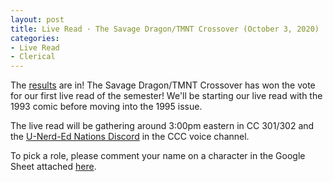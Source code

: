 ```yaml
---
layout: post
title: Live Read · The Savage Dragon/TMNT Crossover (October 3, 2020)
categories:
- Live Read
- Clerical
---
```


The [results](https://docs.google.com/forms/d/e/1FAIpQLSeqffpnWgrgR-tSu-tYSQj13bZcK5eBaDOoz9ctrTZ3o8Z20A/viewanalytics) are in!  The Savage Dragon/TMNT Crossover has won the vote for our first live read of the semester!  We'll be starting our live read with the 1993 comic before moving into the 1995 issue.

The live read will be gathering around 3:00pm eastern in CC 301/302 and the [U-Nerd-Ed Nations Discord](https://discord.gg/JqfTQ7w) in the CCC voice channel.

To pick a role, please comment your name on a character in the Google Sheet attached [here](https://docs.google.com/spreadsheets/d/1QtgPiiG7oEPqb7WuC-yGRCNTsdeBGHz1XLVMjCquWJY/edit?usp=sharing).
